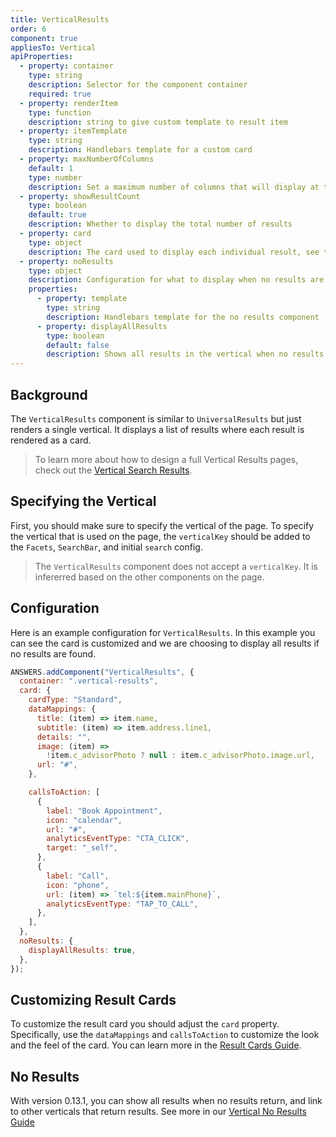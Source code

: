 ```yaml
---
title: VerticalResults
order: 6
component: true
appliesTo: Vertical
apiProperties:
  - property: container
    type: string
    description: Selector for the component container
    required: true
  - property: renderItem
    type: function
    description: string to give custom template to result item
  - property: itemTemplate
    type: string
    description: Handlebars template for a custom card
  - property: maxNumberOfColumns
    default: 1
    type: number
    description: Set a maximum number of columns that will display at the widest breakpoint. Possible values are 1,2,3 or 4.
  - property: showResultCount
    type: boolean
    default: true
    description: Whether to display the total number of results
  - property: card
    type: object
    description: The card used to display each individual result, see the [Cards](../result-cards) section for more details
  - property: noResults
    type: object
    description: Configuration for what to display when no results are found
    properties:
      - property: template
        type: string
        description: Handlebars template for the no results component
      - property: displayAllResults
        type: boolean
        default: false
        description: Shows all results in the vertical when no results are found
---
```


## Background

The `VerticalResults` component is similar to `UniversalResults` but just renders a
single vertical. It displays a list of results where each result is rendered as a card.

> To learn more about how to design a full Vertical Results pages, check out the
> [Vertical Search Results](../../pages/vertical-search-results-page).

## Specifying the Vertical

First, you should make sure to specify the vertical of the page.
To specify the vertical that is used on the page, the `verticalKey` should be added to the `Facets`, `SearchBar`, and initial `search` config.

> The `VerticalResults` component does not accept a `verticalKey`. It is infererred based on the other components on the page.

## Configuration

Here is an example configuration for `VerticalResults`. In this example you can see the card is customized and we are choosing to display
all results if no results are found.

```js
ANSWERS.addComponent("VerticalResults", {
  container: ".vertical-results",
  card: {
    cardType: "Standard",
    dataMappings: {
      title: (item) => item.name,
      subtitle: (item) => item.address.line1,
      details: "",
      image: (item) =>
        !item.c_advisorPhoto ? null : item.c_advisorPhoto.image.url,
      url: "#",
    },

    callsToAction: [
      {
        label: "Book Appointment",
        icon: "calendar",
        url: "#",
        analyticsEventType: "CTA_CLICK",
        target: "_self",
      },
      {
        label: "Call",
        icon: "phone",
        url: (item) => `tel:${item.mainPhone}`,
        analyticsEventType: "TAP_TO_CALL",
      },
    ],
  },
  noResults: {
    displayAllResults: true,
  },
});
```

## Customizing Result Cards

To customize the result card you should adjust the `card` property. Specifically, use the `dataMappings` and `callsToAction` to customize
the look and the feel of the card. You can learn more in the [Result Cards Guide](../../result-cards).

## No Results

With version 0.13.1, you can show all results when no results return, and link to other verticals that return results. See more in our [Vertical No Results Guide](../../pages/vertical-no-results)
